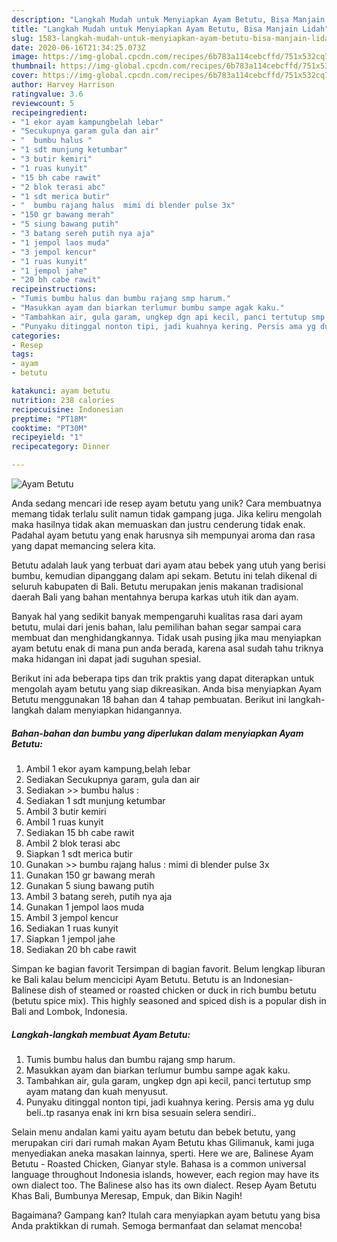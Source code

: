```yaml
---
description: "Langkah Mudah untuk Menyiapkan Ayam Betutu, Bisa Manjain Lidah"
title: "Langkah Mudah untuk Menyiapkan Ayam Betutu, Bisa Manjain Lidah"
slug: 1583-langkah-mudah-untuk-menyiapkan-ayam-betutu-bisa-manjain-lidah
date: 2020-06-16T21:34:25.073Z
image: https://img-global.cpcdn.com/recipes/6b783a114cebcffd/751x532cq70/ayam-betutu-foto-resep-utama.jpg
thumbnail: https://img-global.cpcdn.com/recipes/6b783a114cebcffd/751x532cq70/ayam-betutu-foto-resep-utama.jpg
cover: https://img-global.cpcdn.com/recipes/6b783a114cebcffd/751x532cq70/ayam-betutu-foto-resep-utama.jpg
author: Harvey Harrison
ratingvalue: 3.6
reviewcount: 5
recipeingredient:
- "1 ekor ayam kampungbelah lebar"
- "Secukupnya garam gula dan air"
- "  bumbu halus "
- "1 sdt munjung ketumbar"
- "3 butir kemiri"
- "1 ruas kunyit"
- "15 bh cabe rawit"
- "2 blok terasi abc"
- "1 sdt merica butir"
- "  bumbu rajang halus  mimi di blender pulse 3x"
- "150 gr bawang merah"
- "5 siung bawang putih"
- "3 batang sereh putih nya aja"
- "1 jempol laos muda"
- "3 jempol kencur"
- "1 ruas kunyit"
- "1 jempol jahe"
- "20 bh cabe rawit"
recipeinstructions:
- "Tumis bumbu halus dan bumbu rajang smp harum."
- "Masukkan ayam dan biarkan terlumur bumbu sampe agak kaku."
- "Tambahkan air, gula garam, ungkep dgn api kecil, panci tertutup smp ayam matang dan kuah menyusut."
- "Punyaku ditinggal nonton tipi, jadi kuahnya kering. Persis ama yg dulu beli..tp rasanya enak ini krn bisa sesuain selera sendiri.."
categories:
- Resep
tags:
- ayam
- betutu

katakunci: ayam betutu 
nutrition: 238 calories
recipecuisine: Indonesian
preptime: "PT18M"
cooktime: "PT30M"
recipeyield: "1"
recipecategory: Dinner

---
```



![Ayam Betutu](https://img-global.cpcdn.com/recipes/6b783a114cebcffd/751x532cq70/ayam-betutu-foto-resep-utama.jpg)

Anda sedang mencari ide resep ayam betutu yang unik? Cara membuatnya memang tidak terlalu sulit namun tidak gampang juga. Jika keliru mengolah maka hasilnya tidak akan memuaskan dan justru cenderung tidak enak. Padahal ayam betutu yang enak harusnya sih mempunyai aroma dan rasa yang dapat memancing selera kita.

Betutu adalah lauk yang terbuat dari ayam atau bebek yang utuh yang berisi bumbu, kemudian dipanggang dalam api sekam. Betutu ini telah dikenal di seluruh kabupaten di Bali. Betutu merupakan jenis makanan tradisional daerah Bali yang bahan mentahnya berupa karkas utuh itik dan ayam.

Banyak hal yang sedikit banyak mempengaruhi kualitas rasa dari ayam betutu, mulai dari jenis bahan, lalu pemilihan bahan segar sampai cara membuat dan menghidangkannya. Tidak usah pusing jika mau menyiapkan ayam betutu enak di mana pun anda berada, karena asal sudah tahu triknya maka hidangan ini dapat jadi suguhan spesial.


Berikut ini ada beberapa tips dan trik praktis yang dapat diterapkan untuk mengolah ayam betutu yang siap dikreasikan. Anda bisa menyiapkan Ayam Betutu menggunakan 18 bahan dan 4 tahap pembuatan. Berikut ini langkah-langkah dalam menyiapkan hidangannya.

<!--inarticleads1-->

##### Bahan-bahan dan bumbu yang diperlukan dalam menyiapkan Ayam Betutu:

1. Ambil 1 ekor ayam kampung,belah lebar
1. Sediakan Secukupnya garam, gula dan air
1. Sediakan  &gt;&gt; bumbu halus :
1. Sediakan 1 sdt munjung ketumbar
1. Ambil 3 butir kemiri
1. Ambil 1 ruas kunyit
1. Sediakan 15 bh cabe rawit
1. Ambil 2 blok terasi abc
1. Siapkan 1 sdt merica butir
1. Gunakan  &gt;&gt; bumbu rajang halus : mimi di blender pulse 3x
1. Gunakan 150 gr bawang merah
1. Gunakan 5 siung bawang putih
1. Ambil 3 batang sereh, putih nya aja
1. Gunakan 1 jempol laos muda
1. Ambil 3 jempol kencur
1. Sediakan 1 ruas kunyit
1. Siapkan 1 jempol jahe
1. Sediakan 20 bh cabe rawit


Simpan ke bagian favorit Tersimpan di bagian favorit. Belum lengkap liburan ke Bali kalau belum mencicipi Ayam Betutu. Betutu is an Indonesian-Balinese dish of steamed or roasted chicken or duck in rich bumbu betutu (betutu spice mix). This highly seasoned and spiced dish is a popular dish in Bali and Lombok, Indonesia. 

<!--inarticleads2-->

##### Langkah-langkah membuat Ayam Betutu:

1. Tumis bumbu halus dan bumbu rajang smp harum.
1. Masukkan ayam dan biarkan terlumur bumbu sampe agak kaku.
1. Tambahkan air, gula garam, ungkep dgn api kecil, panci tertutup smp ayam matang dan kuah menyusut.
1. Punyaku ditinggal nonton tipi, jadi kuahnya kering. Persis ama yg dulu beli..tp rasanya enak ini krn bisa sesuain selera sendiri..


Selain menu andalan kami yaitu ayam betutu dan bebek betutu, yang merupakan ciri dari rumah makan Ayam Betutu khas Gilimanuk, kami juga menyediakan aneka masakan lainnya, sperti. Here we are, Balinese Ayam Betutu - Roasted Chicken, Gianyar style. Bahasa is a common universal language throughout Indonesia islands, however, each region may have its own dialect too. The Balinese also has its own dialect. Resep Ayam Betutu Khas Bali, Bumbunya Meresap, Empuk, dan Bikin Nagih! 

Bagaimana? Gampang kan? Itulah cara menyiapkan ayam betutu yang bisa Anda praktikkan di rumah. Semoga bermanfaat dan selamat mencoba!

